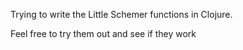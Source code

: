 Trying to write the Little Schemer functions in Clojure. 

Feel free to try them out and see if they work